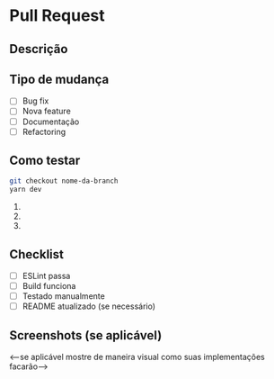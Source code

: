# Pull Request

## Descrição


## Tipo de mudança
- [ ] Bug fix
- [ ] Nova feature  
- [ ] Documentação
- [ ] Refactoring

## Como testar
```bash
git checkout nome-da-branch
yarn dev
```

1. 
2. 
3. 

## Checklist
- [ ] ESLint passa
- [ ] Build funciona
- [ ] Testado manualmente
- [ ] README atualizado (se necessário)

## Screenshots (se aplicável)
<--se aplicável mostre de maneira visual como suas implementações facarão-->

